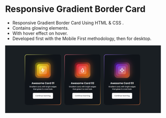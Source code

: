 # Responsive Gradient Border Card #

* Responsive Gradient Border Card Using HTML & CSS .
* Contains glowing elements.
* With hover effect on hover.
* Developed first with the Mobile First methodology, then for desktop.

![preview img](1-preview.png)